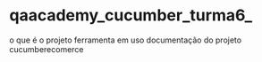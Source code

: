 # qaacademy_cucumber_turma6_

o que é o projeto
ferramenta em uso
documentação do projeto 
cucumberecomerce
